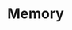 ---
layout: default
title: Memory
parent: Documentation
nav_order: 4
has_children: true
permalink: pages/docs/memory
---